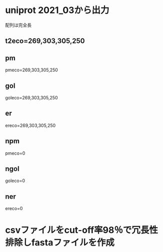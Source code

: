 # uniprot 2021_03から出力
配列は完全長

## t2eco=269,303,305,250

## pm

pmeco=269,303,305,250

## gol

goleco=269,303,305,250

## er

ereco=269,303,305,250


## npm

pmeco=0

## ngol

goleco=0

## ner

ereco=0


# csvファイルをcut-off率98％で冗長性排除しfastaファイルを作成
